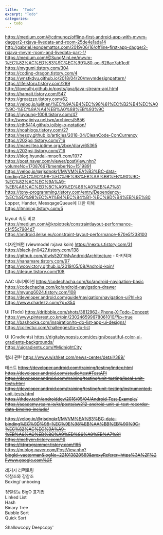 ```yaml
---
title:  "Todo"
excerpt: "Todo"
categories:
  - todo
---
```


<https://medium.com/@cdmunoz/offline-first-android-app-with-mvvm-dagger2-rxjava-livedata-and-room-25de4e1ada14>  
<http://gabriel.leondemattos.com/2019/06/16/offline-first-app-dagger2-rxjava-mvvm-room-and-livedata-part-1/>  
<https://medium.com/@SungMinLee/mvvm-%EC%82%AC%ED%83%9C%EC%99%80-oo-628ac7ab1cdf>  
<https://mygumi.tistory.com/304>  
<https://coding-dragon.tistory.com/4>  
<https://wnstkdyu.github.io/2018/04/20/mvvmdesignpattern/>  
<https://lifeisforu.tistory.com/289>  
<http://iloveulhj.github.io/posts/java/java-stream-api.html>  
<https://hamait.tistory.com/547>  
<https://greatzzo.tistory.com/62>  
<https://velog.io/@litien/%EC%9A%B4%EC%98%81%EC%B2%B4%EC%A0%9C-%EC%8A%A4%EB%A0%88%EB%93%9C>  
<https://juyoung-1008.tistory.com/47>  
<http://www.jiniya.net/wp/archives/5856>  
<https://cjh5414.github.io/big-o-notation/>  
<https://noahlogs.tistory.com/27>  
<https://nesoy.github.io/articles/2018-04/CleanCode-ConCurrency>  
<https://202psj.tistory.com/716>  
<https://maesiltea.iptime.org/zbxe/diary/65365>  
<https://202psj.tistory.com/716>  
<https://blog.hyundai-mnsoft.com/1077>  
<https://post.naver.com/viewer/postView.nhn?volumeNo=17087667&memberNo=1519891>  
<https://velog.io/@rjsdnqkr1/MVVM%EA%B3%BC-data-binding%EC%9D%98-%EC%9E%98%EB%AA%BB%EB%90%9C-%EC%82%AC%EC%9A%A9-%EB%A6%AC%ED%8C%A9%ED%86%A0%EB%A7%81>  
<https://tony-programming.tistory.com/entry/Dependency-%EC%9D%98%EC%A1%B4%EC%84%B1-%EC%9D%B4%EB%9E%80>  
Lopper, Hander, MessqageQueue에 대한 이해  
<https://itmining.tistory.com/5>


layout 속도 비교  
<https://medium.com/@krpiotrek/constraintlayout-performance-c1455c7984d7>  
<https://android.jlelse.eu/constraint-layout-performance-870e5f238100>  



디자인패턴 (viewmodel rxjava koin)
<https://nextus.tistory.com/31>  
<https://black-jin0427.tistory.com/138>  
<https://github.com/dlwls5201/MyAndroidArchitecture> - 아키텍쳐  
<https://nanamare.tistory.com/97>  
<https://woovictory.github.io/2019/05/08/Android-koin/>  
<https://deque.tistory.com/108>  

AAC 네비게이션
<https://codechacha.com/ko/android-navigation-basic>  
<https://codechacha.com/ko/android-navigation-drawer>  
<https://myung6024.tistory.com/108>  
<https://developer.android.com/guide/navigation/navigation-ui?hl=ko>  
<https://www.charlezz.com/?p=354>  

UI (Todo)
<https://dribbble.com/shots/3812962-iPhone-X-Todo-Concept>  
<https://www.pinterest.co.kr/pin/230246599678061010/?lp=true>  
<https://bashooka.com/inspiration/to-do-list-app-ui-designs/>  
<https://collectui.com/challenges/to-do-list>  

UI (Gradients)
<https://digitalsynopsis.com/design/beautiful-color-ui-gradients-backgrounds/>  
<https://uigradients.com/#MidnightCity>  

컬러 관련
<https://www.wishket.com/news-center/detail/389/>  

테스트
~~<https://developer.android.com/training/testing/index.html>~~  
~~<https://developer.android.com/studio/test#TestAPI>~~  
~~<https://developer.android.com/training/testing/unit-testing/local-unit-tests.html>~~  
~~<https://developer.android.com/training/testing/unit-testing/instrumented-unit-tests.html>~~  
~~<https://thdev.tech/androiddev/2016/05/04/Android-Test-Example/>~~  
~~<https://academy.realm.io/kr/posts/aw212-android-unit-ui-test-recorder-data-binding-include/>~~  



~~<https://velog.io/@rjsdnqkr1/MVVM%EA%B3%BC-data-binding%EC%9D%98-%EC%9E%98%EB%AA%BB%EB%90%9C-%EC%82%AC%EC%9A%A9-%EB%A6%AC%ED%8C%A9%ED%86%A0%EB%A7%81>~~  
~~<https://mcflynn.tistory.com/10>~~  
~~<https://lktprogrammer.tistory.com/195>~~  
~~<https://m.blog.naver.com/PostView.nhn?blogId=vactorman&logNo=221013820589&proxyReferer=https%3A%2F%2Fwww.google.com%2F>~~  


레거시 리팩토링  
약참조와 강참조  
Boxing/ unboxing  

정렬성능 BigO 표기법  
Linked List  
Hash  
Binary Tree  
Bubble Sort  
Quick Sort  

Shallowcopy Deepcopy'  
